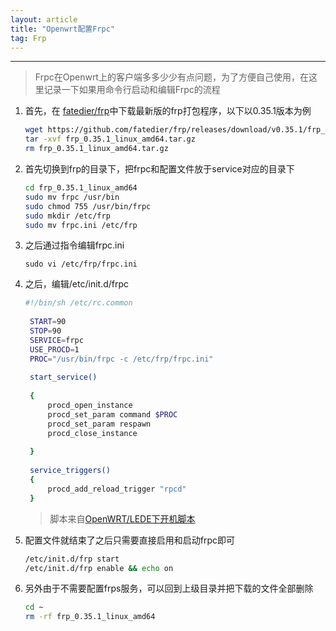 ```yaml
---
layout: article
title: "Openwrt配置Frpc"
tag: Frp
---
```


---

> Frpc在Openwrt上的客户端多多少少有点问题，为了方便自己使用，在这里记录一下如果用命令行启动和编辑Frpc的流程

1. 首先，在 [fatedier/frp](https://github.com/fatedier/frp/releases/)中下载最新版的frp打包程序，以下以0.35.1版本为例

   ```bash
   wget https://github.com/fatedier/frp/releases/download/v0.35.1/frp_0.35.1_linux_amd64.tar.gz
   tar -xvf frp_0.35.1_linux_amd64.tar.gz
   rm frp_0.35.1_linux_amd64.tar.gz
   ```

2. 首先切换到frp的目录下，把frpc和配置文件放于service对应的目录下

   ```bash
   cd frp_0.35.1_linux_amd64
   sudo mv frpc /usr/bin
   sudo chmod 755 /usr/bin/frpc 
   sudo mkdir /etc/frp
   sudo mv frpc.ini /etc/frp 
   ```

3. 之后通过指令编辑frpc.ini

   `sudo vi /etc/frp/frpc.ini`

4. 之后，编辑/etc/init.d/frpc

   ```bash
   #!/bin/sh /etc/rc.common
    
    START=90
    STOP=90
    SERVICE=frpc
    USE_PROCD=1
    PROC="/usr/bin/frpc -c /etc/frp/frpc.ini"
    
    start_service()
    
    {
        procd_open_instance
        procd_set_param command $PROC
        procd_set_param respawn
        procd_close_instance
    
    }
    
    service_triggers()
    {
        procd_add_reload_trigger "rpcd"
    }
    ```

   > 脚本来自[OpenWRT/LEDE下开机脚本](https://juejin.cn/post/6844904014446854158)

5. 配置文件就结束了之后只需要直接启用和启动frpc即可

   ```bash
   /etc/init.d/frp start
   /etc/init.d/frp enable && echo on
   ```

6. 另外由于不需要配置frps服务，可以回到上级目录并把下载的文件全部删除

   ```bash
   cd ~
   rm -rf frp_0.35.1_linux_amd64
   ```
